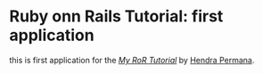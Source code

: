 # Ruby onn Rails Tutorial: first application

this is first application for the [*My RoR Tutorial*](http://blog.posdiff.com) by [Hendra Permana](http://twitter.com/hynra).